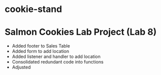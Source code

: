 # cookie-stand
<h1>Salmon Cookies Lab Project (Lab 8)</h1>
<ul>
<li>Added footer to Sales Table</li>
<li>Added form to add location</li>
<li>Added listener and handler to add location</li>
<li>Consolidated redundant code into functions</li>
<li>Adjusted</li>
</ul>


